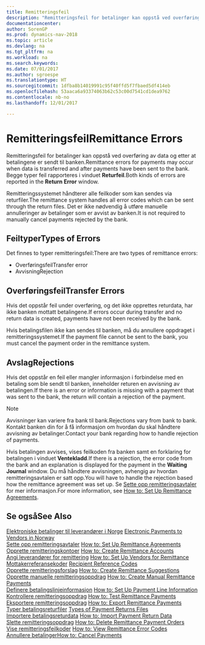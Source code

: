 ```yaml
---
title: Remitteringsfeil
description: "Remitteringsfeil for betalinger kan oppstå ved overføring av data og etter at betalingene er sendt til banken. Begge typer feil rapporteres i vinduet **Returfeil**."
documentationcenter: 
author: SorenGP
ms.prod: dynamics-nav-2018
ms.topic: article
ms.devlang: na
ms.tgt_pltfrm: na
ms.workload: na
ms.search.keywords: 
ms.date: 07/01/2017
ms.author: sgroespe
ms.translationtype: HT
ms.sourcegitcommit: 1dfba8b14019991c95f40ffd5f7fbaed5df414eb
ms.openlocfilehash: 53aaca6a93374063b62c53c00d7541cd1dea9762
ms.contentlocale: nb-no
ms.lasthandoff: 12/01/2017

---
```

# <a name="remittance-errors"></a><span data-ttu-id="1fe39-104">Remitteringsfeil</span><span class="sxs-lookup"><span data-stu-id="1fe39-104">Remittance Errors</span></span>
<span data-ttu-id="1fe39-105">Remitteringsfeil for betalinger kan oppstå ved overføring av data og etter at betalingene er sendt til banken.</span><span class="sxs-lookup"><span data-stu-id="1fe39-105">Remittance errors for payments may occur when data is transferred and after payments have been sent to the bank.</span></span> <span data-ttu-id="1fe39-106">Begge typer feil rapporteres i vinduet **Returfeil**.</span><span class="sxs-lookup"><span data-stu-id="1fe39-106">Both kinds of errors are reported in the **Return Error** window.</span></span>  

<span data-ttu-id="1fe39-107">Remitteringssystemet håndterer alle feilkoder som kan sendes via returfiler.</span><span class="sxs-lookup"><span data-stu-id="1fe39-107">The remittance system handles all error codes which can be sent through the return files.</span></span> <span data-ttu-id="1fe39-108">Det er ikke nødvendig å utføre manuelle annulleringer av betalinger som er avvist av banken.</span><span class="sxs-lookup"><span data-stu-id="1fe39-108">It is not required to manually cancel payments rejected by the bank.</span></span>  

## <a name="types-of-errors"></a><span data-ttu-id="1fe39-109">Feiltyper</span><span class="sxs-lookup"><span data-stu-id="1fe39-109">Types of Errors</span></span>  
<span data-ttu-id="1fe39-110">Det finnes to typer remitteringsfeil:</span><span class="sxs-lookup"><span data-stu-id="1fe39-110">There are two types of remittance errors:</span></span>  

- <span data-ttu-id="1fe39-111">Overføringsfeil</span><span class="sxs-lookup"><span data-stu-id="1fe39-111">Transfer error</span></span>  
- <span data-ttu-id="1fe39-112">Avvisning</span><span class="sxs-lookup"><span data-stu-id="1fe39-112">Rejection</span></span>  

## <a name="transfer-errors"></a><span data-ttu-id="1fe39-113">Overføringsfeil</span><span class="sxs-lookup"><span data-stu-id="1fe39-113">Transfer Errors</span></span>  
<span data-ttu-id="1fe39-114">Hvis det oppstår feil under overføring, og det ikke opprettes returdata, har ikke banken mottatt betalingene.</span><span class="sxs-lookup"><span data-stu-id="1fe39-114">If errors occur during transfer and no return data is created, payments have not been received by the bank.</span></span>  

<span data-ttu-id="1fe39-115">Hvis betalingsfilen ikke kan sendes til banken, må du annullere oppdraget i remitteringssystemet.</span><span class="sxs-lookup"><span data-stu-id="1fe39-115">If the payment file cannot be sent to the bank, you must cancel the payment order in the remittance system.</span></span>  

## <a name="rejections"></a><span data-ttu-id="1fe39-116">Avslag</span><span class="sxs-lookup"><span data-stu-id="1fe39-116">Rejections</span></span>  
<span data-ttu-id="1fe39-117">Hvis det oppstår en feil eller mangler informasjon i forbindelse med en betaling som ble sendt til banken, inneholder returen en avvisning av betalingen.</span><span class="sxs-lookup"><span data-stu-id="1fe39-117">If there is an error or information is missing with a payment that was sent to the bank, the return will contain a rejection of the payment.</span></span>  

> [!NOTE]  
>  <span data-ttu-id="1fe39-118">Avvisninger kan variere fra bank til bank.</span><span class="sxs-lookup"><span data-stu-id="1fe39-118">Rejections vary from bank to bank.</span></span> <span data-ttu-id="1fe39-119">Kontakt banken din for å få informasjon om hvordan du skal håndtere avvisning av betalinger.</span><span class="sxs-lookup"><span data-stu-id="1fe39-119">Contact your bank regarding how to handle rejection of payments.</span></span>  

<span data-ttu-id="1fe39-120">Hvis betalingen avvises, vises feilkoden fra banken samt en forklaring for betalingen i vinduet **Ventekladd**.</span><span class="sxs-lookup"><span data-stu-id="1fe39-120">If there is a rejection, the error code from the bank and an explanation is displayed for the payment in the **Waiting Journal** window.</span></span> <span data-ttu-id="1fe39-121">Du må håndtere avvisningen, avhengig av hvordan remitteringsavtalen er satt opp.</span><span class="sxs-lookup"><span data-stu-id="1fe39-121">You will have to handle the rejection based how the remittance agreement was set up.</span></span> <span data-ttu-id="1fe39-122">Se [Sette opp remitteringsavtaler](how-to-set-up-remittance-agreements.md) for mer informasjon.</span><span class="sxs-lookup"><span data-stu-id="1fe39-122">For more information, see [How to: Set Up Remittance Agreements](how-to-set-up-remittance-agreements.md).</span></span>  

## <a name="see-also"></a><span data-ttu-id="1fe39-123">Se også</span><span class="sxs-lookup"><span data-stu-id="1fe39-123">See Also</span></span>  
 <span data-ttu-id="1fe39-124">[Elektroniske betalinger til leverandører i Norge](electronic-payments-to-vendors-in-norway.md) </span><span class="sxs-lookup"><span data-stu-id="1fe39-124">[Electronic Payments to Vendors in Norway](electronic-payments-to-vendors-in-norway.md) </span></span>  
 <span data-ttu-id="1fe39-125">[Sette opp remitteringsavtaler](how-to-set-up-remittance-agreements.md) </span><span class="sxs-lookup"><span data-stu-id="1fe39-125">[How to: Set Up Remittance Agreements](how-to-set-up-remittance-agreements.md) </span></span>  
 <span data-ttu-id="1fe39-126">[Opprette remitteringskontoer](how-to-create-remittance-accounts.md) </span><span class="sxs-lookup"><span data-stu-id="1fe39-126">[How to: Create Remittance Accounts](how-to-create-remittance-accounts.md) </span></span>  
 <span data-ttu-id="1fe39-127">[Angi leverandører for remittering](how-to-set-up-vendors-for-remittance.md) </span><span class="sxs-lookup"><span data-stu-id="1fe39-127">[How to: Set Up Vendors for Remittance](how-to-set-up-vendors-for-remittance.md) </span></span>  
 <span data-ttu-id="1fe39-128">[Mottakerreferansekoder](recipient-reference-codes.md) </span><span class="sxs-lookup"><span data-stu-id="1fe39-128">[Recipient Reference Codes](recipient-reference-codes.md) </span></span>  
 <span data-ttu-id="1fe39-129">[Opprette remitteringsforslag](how-to-create-remittance-suggestions.md) </span><span class="sxs-lookup"><span data-stu-id="1fe39-129">[How to: Create Remittance Suggestions](how-to-create-remittance-suggestions.md) </span></span>  
 <span data-ttu-id="1fe39-130">[Opprette manuelle remitteringsoppdrag](how-to-create-manual-remittance-payments.md) </span><span class="sxs-lookup"><span data-stu-id="1fe39-130">[How to: Create Manual Remittance Payments](how-to-create-manual-remittance-payments.md) </span></span>  
 <span data-ttu-id="1fe39-131">[Definere betalingslinjeinformasjon](how-to-set-up-payment-line-information.md) </span><span class="sxs-lookup"><span data-stu-id="1fe39-131">[How to: Set Up Payment Line Information](how-to-set-up-payment-line-information.md) </span></span>  
 <span data-ttu-id="1fe39-132">[Kontrollere remitteringsoppdrag](how-to-test-remittance-payments.md) </span><span class="sxs-lookup"><span data-stu-id="1fe39-132">[How to: Test Remittance Payments](how-to-test-remittance-payments.md) </span></span>  
 <span data-ttu-id="1fe39-133">[Eksportere remitteringsoppdrag](how-to-export-remittance-payments.md) </span><span class="sxs-lookup"><span data-stu-id="1fe39-133">[How to: Export Remittance Payments](how-to-export-remittance-payments.md) </span></span>  
 <span data-ttu-id="1fe39-134">[Typer betalingsreturfiler](types-of-payment-returns-files.md) </span><span class="sxs-lookup"><span data-stu-id="1fe39-134">[Types of Payment Returns Files](types-of-payment-returns-files.md) </span></span>  
 <span data-ttu-id="1fe39-135">[Importere betalingsreturdata](how-to-import-payment-return-data.md) </span><span class="sxs-lookup"><span data-stu-id="1fe39-135">[How to: Import Payment Return Data](how-to-import-payment-return-data.md) </span></span>  
 <span data-ttu-id="1fe39-136">[Slette remitteringsoppdrag](how-to-delete-remittance-payment-orders.md) </span><span class="sxs-lookup"><span data-stu-id="1fe39-136">[How to: Delete Remittance Payment Orders](how-to-delete-remittance-payment-orders.md) </span></span>  
 <span data-ttu-id="1fe39-137">[Vise remitteringsfeilkoder](how-to-view-remittance-error-codes.md) </span><span class="sxs-lookup"><span data-stu-id="1fe39-137">[How to: View Remittance Error Codes](how-to-view-remittance-error-codes.md) </span></span>  
 [<span data-ttu-id="1fe39-138">Annullere betalinger</span><span class="sxs-lookup"><span data-stu-id="1fe39-138">How to: Cancel Payments</span></span>](how-to-cancel-payments.md)

